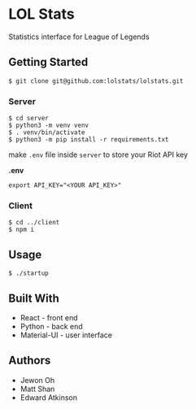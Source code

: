 # LOL Stats
Statistics interface for League of Legends
## Getting Started
```
$ git clone git@github.com:lolstats/lolstats.git
```
### Server
```
$ cd server
$ python3 -m venv venv
$ . venv/bin/activate
$ python3 -m pip install -r requirements.txt
```
make `.env` file inside `server` to store your Riot API key

**.env**
```
export API_KEY="<YOUR API_KEY>"
```
### Client
```
$ cd ../client
$ npm i
```
## Usage
```
$ ./startup
```
## Built With
* React - front end
* Python - back end
* Material-UI - user interface

## Authors
* Jewon Oh
* Matt Shan
* Edward Atkinson
